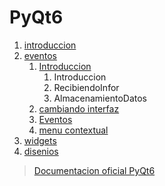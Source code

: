 # PyQt6

1. [introduccion](./primeros_pasos)
2. [eventos](./eventos)
   1. [Introduccion](./eventos/introduccion)
      1. Introduccion 
      2. RecibiendoInfor 
      3. AlmacenamientoDatos
   2. [cambiando interfaz](./eventos/cambiando_interfaz)
   3. [Eventos](./eventos/eventos)
   4. [menu contextual](./eventos/menu_contextual)
3. [widgets](./widgets)
4. [disenios](./disenios)

> [Documentacion oficial PyQt6](https://www.pythonguis.com/pyqt6-tutorial/)
